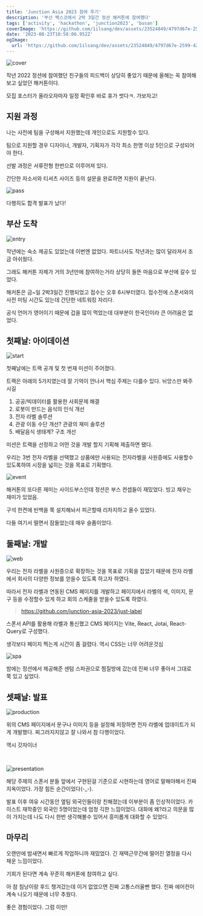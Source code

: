 ```yaml
---
title: 'Junction Asia 2023 참여 후기'
description: '부산 벡스코에서 2박 3일간 정션 해커톤에 참여했다'
tags: ['activity', 'hackathon', 'junction2023', 'busan']
coverImage: 'https://github.com/1ilsang/dev/assets/23524849/4797d67e-2599-42ec-b653-329a40cf81e6'
date: '2023-08-23T10:58:06.952Z'
ogImage:
  url: 'https://github.com/1ilsang/dev/assets/23524849/4797d67e-2599-42ec-b653-329a40cf81e6'
---
```


![cover](https://github.com/1ilsang/dev/assets/23524849/44f4e6a0-d7d7-4ed9-9e0a-110caba63c9b)

작년 2022 정션에 참여했던 친구들의 피드백이 상당히 좋았기 때문에 올해는 꼭 참여해보고 싶었던 해커톤이다.

모집 포스터가 올라오자마자 일정 확인후 바로 휴가 썻다ㅋ. 가보자고!

## 지원 과정

나는 사전에 팀을 구성해서 지원했는데 개인으로도 지원할수 있다.

팀으로 지원할 경우 디자이너, 개발자, 기획자가 각각 최소 한명 이상 5인으로 구성되어야 한다.

선발 과정은 서류전형 한번으로 이루어져 있다.

간단한 자소서와 티셔츠 사이즈 등의 설문을 완료하면 지원이 끝난다.

![pass](https://github.com/1ilsang/dev/assets/23524849/a49950da-894c-46b3-8b53-8505e0d5dc49)

다행히도 합격 발표가 났다!

## 부산 도착

![entry](https://github.com/1ilsang/dev/assets/23524849/e5d1cf04-7c2d-4729-a81d-969b5a2d95d7)

작년에는 숙소 제공도 있었는데 이번엔 없었다. 파트너사도 작년과는 많이 달라져서 조금 아쉬웠다.

그래도 해커톤 자체가 거의 3년만에 참여하는거라 상당히 들뜬 마음으로 부산에 갈수 있었다.

해커톤은 금~일 2박3일간 진행되었고 접수는 오후 6시부터였다. 접수전에 스폰서와의 사전 미팅 시간도 있는데 간단한 네트워킹 자리다.

공식 언어가 영어이기 때문에 겁을 많이 먹었는데 대부분이 한국인이라 큰 어려움은 없었다.

## 첫째날: 아이데이션

![start](https://github.com/1ilsang/dev/assets/23524849/8a9fa7e1-e5af-4523-b45c-588ab03f0a38)

첫째날에는 트랙 공개 및 첫 번재 미션이 주어졌다.

트랙은 아래의 5가지였는데 잘 기억이 안나서 핵심 주제는 다를수 있다. 뉘앙스만 봐주시길

1. 공공/빅데이터를 활용한 사회문제 해결
2. 로봇이 만드는 음식의 인식 개선
3. 전자 라벨 솔루션
4. 관광 이동 수단 개선? 관광의 재미 솔루션
5. 배달음식 생태계? 구조 개선

미션은 트랙을 선정하고 어떤 것을 개발 할지 기획해 제출하면 됐다.

우리는 3번 전자 라벨을 선택했고 상품에만 사용되는 전자라벨을 사원증에도 사용할수 있도록하여 시장을 넓히는 것을 목표로 기획했다.

![event](https://github.com/1ilsang/dev/assets/23524849/c2e87507-3ec1-4fdf-99e0-5c55a2dd2153)

해커톤의 또다른 재미는 사이드부스인데 정션은 부스 컨셉들이 재밌었다. 빙고 채우는 재미가 있었음.

구석 한켠에 빈백을 쭉 설치해놔서 피곤할때 리차지하고 올수 있었다.

다들 여기서 떨면서 잠들었는데 매우 슬픔이었다.

## 둘째날: 개발

![web](https://github.com/1ilsang/dev/assets/23524849/593eddcf-6435-4504-814c-290b1efbe95b)

우리는 전자 라벨을 사원증으로 확장하는 것을 목표로 기획을 잡았기 때문에 전자 라벨에서 회사의 다양한 정보를 얻을수 있도록 하고자 하였다.

따라서 전자 라벨과 연동된 CMS 페이지를 개발하고 페이지에서 라벨의 색, 이미지, 문구 등을 수정할수 있게 하고 회의 스케줄을 받을수 있도록 하였다.

> <https://github.com/junction-asia-2023/just-label>

스폰서 API를 활용해 라벨과 통신했고 CMS 페이지는 Vite, React, Jotai, React-Query로 구성했다.

생각보다 페이지 찍는게 시간이 좀 걸렸다. 역시 CSS는 너무 어려운것심

![spa](https://github.com/1ilsang/dev/assets/23524849/4dbfdaf6-5780-4227-95e0-93e6d91492bd)

밤에는 정션에서 제공해준 센텀 스파권으로 찜질방에 갔는데 진짜 너무 좋아서 그대로 쭉 있고 싶었다.

## 셋째날: 발표

![production](https://github.com/1ilsang/dev/assets/23524849/72613a5d-883b-4438-836c-c1d65faf644f)

위의 CMS 페이지에서 문구나 이미지 등을 설정해 저장하면 전자 라벨에 업데이트가 되게 개발했다. 찌그러지지않고 잘 나와서 참 다행이었다.

역시 갓자이너

<br />

![presentation](https://github.com/1ilsang/dev/assets/23524849/2041f4cb-4c1b-43ec-bbc0-8f1bccc28e74)

해당 주제의 스폰서 분들 앞에서 구현된걸 기준으로 시현하는데 영어로 말해야해서 진짜 지옥이었다. 가장 힘든 순간이었다(-\_-).

발표 이후 여유 시간동안 옆팀 외국인들이랑 친해졌는데 이부분이 좀 인상적이었다. 카이스트 재학중인 외국인 5명이었는데 엄청 긱한 느낌이었다. 대화에 왜?라고 의문을 많이 가지는데 나도 다시 한번 생각해볼수 있어서 흥미롭게 대화할 수 있었다.

## 마무리

오랜만에 밤새면서 빠르게 작업하니까 재밌었다. 긴 재택근무간에 떨어진 열정을 다시 채운 느낌이었다.

기회가 된다면 계속 꾸준히 해커톤에 참여하고 싶다.

아 참 침낭이랑 후드 챙겨갔는데 이거 없었으면 진짜 고통스러울뻔 했다. 진짜 에어컨이 계속 나오기 때문에 너무 추웠다.

좋은 경험이었다. 그럼 이만!
